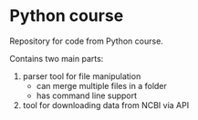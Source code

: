 # Python course
Repository for code from Python course.

Contains two main parts:
1. parser tool for file manipulation
   - can merge multiple files in a folder
   - has command line support
2. tool for downloading data from NCBI via API
